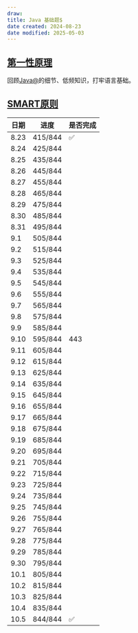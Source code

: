 ```yaml
---
draw:
title: Java 基础题$
date created: 2024-08-23
date modified: 2025-05-03
---
```


## [第一性原理](第一性原理.md)

回顾[Java@](Java@.md)的细节、低频知识，打牢语言基础。

## [SMART原则](SMART原则.md)

| 日期   | 进度      | 是否完成 |
| ---- | ------- | ---- |
| 8.23 | 415/844 | ✅    |
| 8.24 | 425/844 |      |
| 8.25 | 435/844 |      |
| 8.26 | 445/844 |      |
| 8.27 | 455/844 |      |
| 8.28 | 465/844 |      |
| 8.29 | 475/844 |      |
| 8.30 | 485/844 |      |
| 8.31 | 495/844 |      |
| 9.1  | 505/844 |      |
| 9.2  | 515/844 |      |
| 9.3  | 525/844 |      |
| 9.4  | 535/844 |      |
| 9.5  | 545/844 |      |
| 9.6  | 555/844 |      |
| 9.7  | 565/844 |      |
| 9.8  | 575/844 |      |
| 9.9  | 585/844 |      |
| 9.10 | 595/844 | 443  |
| 9.11 | 605/844 |      |
| 9.12 | 615/844 |      |
| 9.13 | 625/844 |      |
| 9.14 | 635/844 |      |
| 9.15 | 645/844 |      |
| 9.16 | 655/844 |      |
| 9.17 | 665/844 |      |
| 9.18 | 675/844 |      |
| 9.19 | 685/844 |      |
| 9.20 | 695/844 |      |
| 9.21 | 705/844 |      |
| 9.22 | 715/844 |      |
| 9.23 | 725/844 |      |
| 9.24 | 735/844 |      |
| 9.25 | 745/844 |      |
| 9.26 | 755/844 |      |
| 9.27 | 765/844 |      |
| 9.28 | 775/844 |      |
| 9.29 | 785/844 |      |
| 9.30 | 795/844 |      |
| 10.1 | 805/844 |      |
| 10.2 | 815/844 |      |
| 10.3 | 825/844 |      |
| 10.4 | 835/844 |      |
| 10.5 | 844/844 | ✅    |
